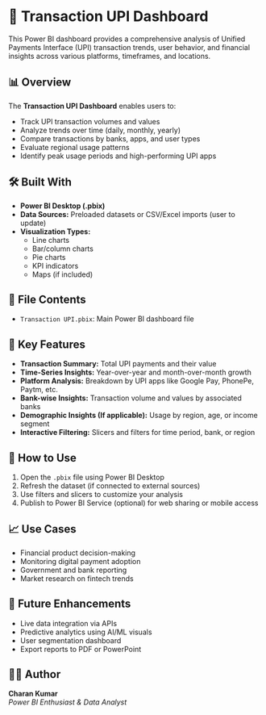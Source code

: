 # 💸 Transaction UPI Dashboard

This Power BI dashboard provides a comprehensive analysis of Unified Payments Interface (UPI) transaction trends, user behavior, and financial insights across various platforms, timeframes, and locations.

## 📊 Overview

The **Transaction UPI Dashboard** enables users to:

- Track UPI transaction volumes and values
- Analyze trends over time (daily, monthly, yearly)
- Compare transactions by banks, apps, and user types
- Evaluate regional usage patterns
- Identify peak usage periods and high-performing UPI apps

## 🛠️ Built With

- **Power BI Desktop (.pbix)**
- **Data Sources:** Preloaded datasets or CSV/Excel imports (user to update)
- **Visualization Types:**
  - Line charts
  - Bar/column charts
  - Pie charts
  - KPI indicators
  - Maps (if included)

## 📂 File Contents

- `Transaction UPI.pbix`: Main Power BI dashboard file

## 📌 Key Features

- **Transaction Summary:** Total UPI payments and their value
- **Time-Series Insights:** Year-over-year and month-over-month growth
- **Platform Analysis:** Breakdown by UPI apps like Google Pay, PhonePe, Paytm, etc.
- **Bank-wise Insights:** Transaction volume and values by associated banks
- **Demographic Insights (If applicable):** Usage by region, age, or income segment
- **Interactive Filtering:** Slicers and filters for time period, bank, or region

## 🧭 How to Use

1. Open the `.pbix` file using Power BI Desktop
2. Refresh the dataset (if connected to external sources)
3. Use filters and slicers to customize your analysis
4. Publish to Power BI Service (optional) for web sharing or mobile access

## 📈 Use Cases

- Financial product decision-making
- Monitoring digital payment adoption
- Government and bank reporting
- Market research on fintech trends

## 🚀 Future Enhancements

- Live data integration via APIs
- Predictive analytics using AI/ML visuals
- User segmentation dashboard
- Export reports to PDF or PowerPoint

## 🧑‍💻 Author

**Charan Kumar**  
*Power BI Enthusiast & Data Analyst*
